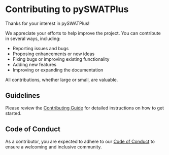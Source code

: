 # Contributing to pySWATPlus

Thanks for your interest in pySWATPlus!

We appreciate your efforts to help improve the project. You can contribute in several ways, including:

- Reporting issues and bugs
- Proposing enhancements or new ideas
- Fixing bugs or improving existing functionality
- Adding new features
- Improving or expanding the documentation

All contributions, whether large or small, are valuable.

## Guidelines

Please review the [Contributing Guide](https://swat-model.github.io/pySWATPlus/CONTRIBUTING) for detailed instructions on how to get started.

## Code of Conduct
As a contributor, you are expected to adhere to our [Code of Conduct](https://github.com/swat-model/pySWATPlus/blob/main/CODE_OF_CONDUCT.md) to ensure a welcoming and inclusive community.
